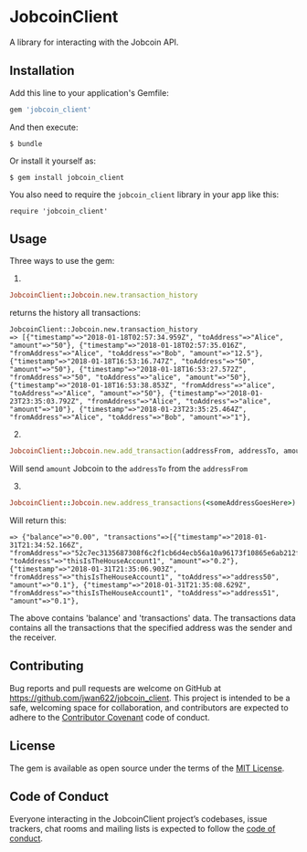 # JobcoinClient

A library for interacting with the Jobcoin API.

## Installation

Add this line to your application's Gemfile:

```ruby
gem 'jobcoin_client'
```

And then execute:

    $ bundle

Or install it yourself as:

    $ gem install jobcoin_client

You also need to require the `jobcoin_client` library in your app like this:

```
require 'jobcoin_client'
```

## Usage

Three ways to use the gem:

1.
```ruby
JobcoinClient::Jobcoin.new.transaction_history
```

returns the history all transactions:

```
JobcoinClient::Jobcoin.new.transaction_history
=> [{"timestamp"=>"2018-01-18T02:57:34.959Z", "toAddress"=>"Alice", "amount"=>"50"}, {"timestamp"=>"2018-01-18T02:57:35.016Z", "fromAddress"=>"Alice", "toAddress"=>"Bob", "amount"=>"12.5"}, {"timestamp"=>"2018-01-18T16:53:16.747Z", "toAddress"=>"50", "amount"=>"50"}, {"timestamp"=>"2018-01-18T16:53:27.572Z", "fromAddress"=>"50", "toAddress"=>"alice", "amount"=>"50"}, {"timestamp"=>"2018-01-18T16:53:38.853Z", "fromAddress"=>"alice", "toAddress"=>"Alice", "amount"=>"50"}, {"timestamp"=>"2018-01-23T23:35:03.792Z", "fromAddress"=>"Alice", "toAddress"=>"alice", "amount"=>"10"}, {"timestamp"=>"2018-01-23T23:35:25.464Z", "fromAddress"=>"Alice", "toAddress"=>"Bob", "amount"=>"1"},
```

2.
```ruby
JobcoinClient::Jobcoin.new.add_transaction(addressFrom, addressTo, amount)
```

Will send `amount` Jobcoin to the `addressTo` from the `addressFrom`

3.
```ruby
JobcoinClient::Jobcoin.new.address_transactions(<someAddressGoesHere>)
```

Will return this:
```
=> {"balance"=>"0.00", "transactions"=>[{"timestamp"=>"2018-01-31T21:34:52.166Z", "fromAddress"=>"52c7ec3135687308f6c2f1cb6d4ecb56a10a96173f10865e6ab212fa6beed273dea64cc2b2253cee4991e836120d", "toAddress"=>"thisIsTheHouseAccount1", "amount"=>"0.2"}, {"timestamp"=>"2018-01-31T21:35:06.903Z", "fromAddress"=>"thisIsTheHouseAccount1", "toAddress"=>"address50", "amount"=>"0.1"}, {"timestamp"=>"2018-01-31T21:35:08.629Z", "fromAddress"=>"thisIsTheHouseAccount1", "toAddress"=>"address51", "amount"=>"0.1"},
```

The above contains 'balance' and 'transactions' data. The transactions data contains all the transactions
that the specified address was the sender and the receiver.

## Contributing

Bug reports and pull requests are welcome on GitHub at https://github.com/jwan622/jobcoin_client. This project is intended to be a safe, welcoming space for collaboration, and contributors are expected to adhere to the [Contributor Covenant](http://contributor-covenant.org) code of conduct.

## License

The gem is available as open source under the terms of the [MIT License](https://opensource.org/licenses/MIT).

## Code of Conduct

Everyone interacting in the JobcoinClient project’s codebases, issue trackers, chat rooms and mailing lists is expected to follow the [code of conduct](https://github.com/[USERNAME]/jobcoin_client/blob/master/CODE_OF_CONDUCT.md).
